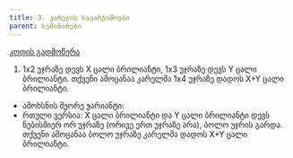 ```yaml
---
title: 3. კარელის სავარჯიშოები
parent: სემინარები
---
```


[კოდის გადმოწერა](./3_karel.txt)

1. 1x2 უჯრაზე დევს X ცალი ბრილიანტი, 1x3 უჯრაზე დევს Y ცალი ბრილიანტი. თქვენი ამოცანაა კარელმა 1x4 უჯრაზე დადოს X+Y ცალი ბრილიანტი.
- ამოხსნის მეორე ვარიანტი: 
- რთული ვერსია: X ცალი ბრილიანტი და Y ცალი ბრილიანტი დევს ნებისმიერ ორ უჯრაზე (ორივე ერთ უჯრაზე არა), ბოლო უჯრის გარდა. თქვენი ამოცანაა ბოლო უჯრაზე კარელმა დადოს X+Y ცალი ბრილიანტი.


